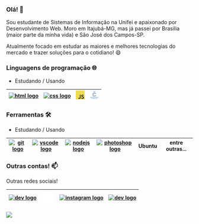 ### Olá! 👋

Sou estudante de Sistemas de Informação na Unifei e apaixonado por Desenvolvimento Web.
Moro em Itajubá-MG, mas já passei por Brasilia (maior parte da minha vida) e São José dos Campos-SP.

Atualmente focado em estudar as maiores e melhores tecnologias do mercado e trazer soluções para o cotidiano! 😄

### Linguagens de programação 🌐

- Estudando / Usando 

| [<img src="https://image.flaticon.com/icons/png/512/23/23735.png" alt="html logo" width="24">](https://www.w3.org/TR/html52/)  | [<img src="https://ucarecdn.com/f49e8fc4-876f-49ef-934f-89812fc4125e/" alt="css logo" width="38">](https://www.w3.org/TR/2001/WD-css3-roadmap-20010523/)  | [<img src="https://raw.githubusercontent.com/github/explore/80688e429a7d4ef2fca1e82350fe8e3517d3494d/topics/javascript/javascript.png" alt="javascript logo" width="24">](https://developer.mozilla.org/en-US/docs/Web/JavaScript)  |  [<img src="https://raw.githubusercontent.com/github/explore/80688e429a7d4ef2fca1e82350fe8e3517d3494d/topics/c/c.png" alt="c logo" width="24">](http://www.open-std.org/jtc1/sc22/wg14/) | 
|---|---|---|---|


### Ferramentas 🛠️

- Estudando / Usando

| [<img src="https://raw.githubusercontent.com/Delta456/Delta456/master/img/git.png" alt="git logo" width="24">](https://git-scm.com/) | [<img src="https://raw.githubusercontent.com/Delta456/Delta456/master/img/vscode.png" alt="vscode logo" width="24">](https://code.visualstudio.com/) | [<img src="https://thekenyandev.com/static/nodejs-ea6d8fe57ed02c773ad10ca3003b2451.png" alt="nodejs logo" width="24">](https://nodejs.org/en/) | [<img src="https://www.kindpng.com/picc/m/4-42035_photoshop-logo-png-adobe-illustrator-white-icon-transparent.png" alt="photoshop logo" width="24">](https://www.adobe.com/br/products/photoshop.html?gclid=Cj0KCQjw-uH6BRDQARIsAI3I-Ue5uHxRPXSjEg7YF25u0HV4f_wHz88X1BF5J_hJ_FSI2gzCjommp-saAg7nEALw_wcB&sdid=KQPOM&mv=search&ef_id=Cj0KCQjw-uH6BRDQARIsAI3I-Ue5uHxRPXSjEg7YF25u0HV4f_wHz88X1BF5J_hJ_FSI2gzCjommp-saAg7nEALw_wcB:G:s&s_kwcid=AL!3085!3!442396627382!e!!g!!photoshop!188192502!10077842982)| Ubuntu | entre outras... | 
|---|---|---|---|---|---|

### Outras contas! 📫

Outras redes sociais!

| [<img src="https://image.flaticon.com/icons/png/512/61/61109.png" alt="dev logo" width="24">](https://www.linkedin.com/in/cristiansto/) | [<img src="https://raw.githubusercontent.com/Delta456/Delta456/master/img/github.png" alt="github logo" width="34">](https://github.com/cristianstoe) | [<img src="https://raw.githubusercontent.com/Delta456/Delta456/master/img/instagram.jpg" alt="instagram logo" width="24">](https://www.instagram.com/cristianstoe/) | [<img src="https://cdn-images-1.medium.com/max/1200/1*TkXVfLTwsHdwpUEjGzdi9w.jpeg" alt="dev logo" width="24">](https://app.rocketseat.com.br/me/cristianstoe)
|---|---|---|---|

<a href="https://github.com/cristianstoe/cristianstoe">
  <img align="center" src="https://github-readme-stats.vercel.app/api/top-langs/?username=cristianstoe&hide=java,html&title_color=ffffff&text_color=c9cacc&icon_color=2bbc8a&bg_color=1d1f21" />
</a>
